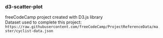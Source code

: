 ### d3-scatter-plot

freeCodeCamp project created with D3.js library\
Dataset used to complete this project: `https://raw.githubusercontent.com/freeCodeCamp/ProjectReferenceData/master/cyclist-data.json`
